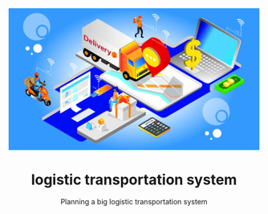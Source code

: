<div align="center">

  <img src="3-Simple-Ways-to-Optimise-Logistics-Systems-in-your-Business.webp" alt="logo" width="500" height="auto" />
  <h1> logistic transportation system </h1>
  
  <p>
    Planning a big logistic transportation system
   
  </p><br />

